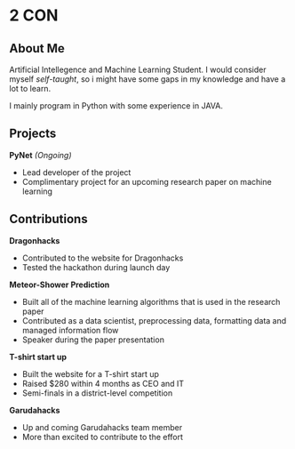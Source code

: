 # 2 CON
## About Me
Artificial Intellegence and Machine Learning Student.
I would consider myself *self-taught*, so i might have some gaps in my knowledge and have a lot to learn.

I mainly program in Python with some experience in JAVA.

## Projects

**PyNet** *(Ongoing)*
- Lead developer of the project
- Complimentary project for an upcoming research paper on machine learning

## Contributions

**Dragonhacks**
- Contributed to the website for Dragonhacks
- Tested the hackathon during launch day

**Meteor-Shower Prediction**
- Built all of the machine learning algorithms that is used in the research paper
- Contributed as a data scientist, preprocessing data, formatting data and managed information flow
- Speaker during the paper presentation

**T-shirt start up**
- Built the website for a T-shirt start up
- Raised $280 within 4 months as CEO and IT
- Semi-finals in a district-level competition

**Garudahacks**
- Up and coming Garudahacks team member
- More than excited to contribute to the effort


